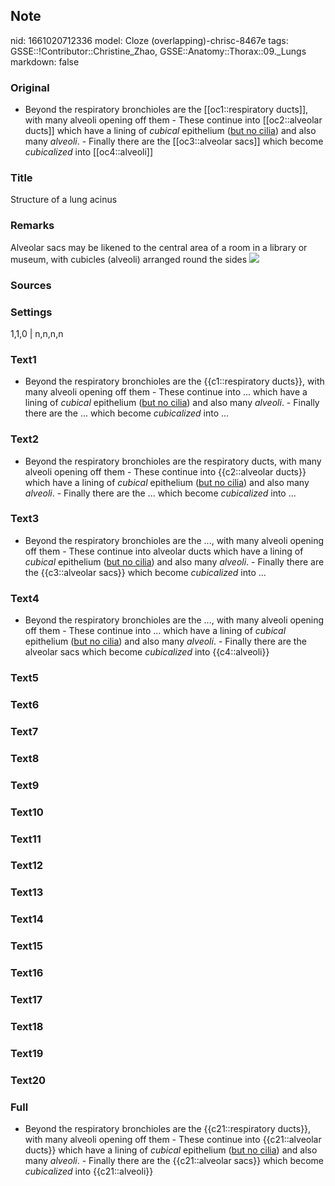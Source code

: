 ## Note
nid: 1661020712336
model: Cloze (overlapping)-chrisc-8467e
tags: GSSE::!Contributor::Christine_Zhao, GSSE::Anatomy::Thorax::09._Lungs
markdown: false

### Original
- Beyond the respiratory bronchioles are the [[oc1::respiratory
ducts]], with many alveoli opening off them - These continue into
[[oc2::alveolar ducts]] which have a lining of <i>cubical</i>
epithelium (<u>but no cilia</u>) and also many <i>alveoli</i>. -
Finally there are the [[oc3::alveolar sacs]] which become
<i>cubicalized</i> into [[oc4::alveoli]]

### Title
Structure of a lung acinus

### Remarks
Alveolar sacs may be likened to the central area of a room in a
library or museum, with cubicles (alveoli) arranged round the sides
<img src="paste-d3e19f952bdadd18cbe9775bb984cb9dc941a3dc.jpg">

### Sources


### Settings
1,1,0 | n,n,n,n

### Text1
- Beyond the respiratory bronchioles are the {{c1::respiratory
ducts}}, with many alveoli opening off them - These continue into
... which have a lining of <i>cubical</i> epithelium (<u>but no
cilia</u>) and also many <i>alveoli</i>. - Finally there are the
... which become <i>cubicalized</i> into ...

### Text2
- Beyond the respiratory bronchioles are the respiratory ducts,
with many alveoli opening off them - These continue into
{{c2::alveolar ducts}} which have a lining of <i>cubical</i>
epithelium (<u>but no cilia</u>) and also many <i>alveoli</i>. -
Finally there are the ... which become <i>cubicalized</i> into ...

### Text3
- Beyond the respiratory bronchioles are the ..., with many alveoli
opening off them - These continue into alveolar ducts which have a
lining of <i>cubical</i> epithelium (<u>but no cilia</u>) and also
many <i>alveoli</i>. - Finally there are the {{c3::alveolar sacs}}
which become <i>cubicalized</i> into ...

### Text4
- Beyond the respiratory bronchioles are the ..., with many alveoli
opening off them - These continue into ... which have a lining of
<i>cubical</i> epithelium (<u>but no cilia</u>) and also many
<i>alveoli</i>. - Finally there are the alveolar sacs which become
<i>cubicalized</i> into {{c4::alveoli}}

### Text5


### Text6


### Text7


### Text8


### Text9


### Text10


### Text11


### Text12


### Text13


### Text14


### Text15


### Text16


### Text17


### Text18


### Text19


### Text20


### Full
- Beyond the respiratory bronchioles are the {{c21::respiratory
ducts}}, with many alveoli opening off them - These continue into
{{c21::alveolar ducts}} which have a lining of <i>cubical</i>
epithelium (<u>but no cilia</u>) and also many <i>alveoli</i>. -
Finally there are the {{c21::alveolar sacs}} which become
<i>cubicalized</i> into {{c21::alveoli}}
